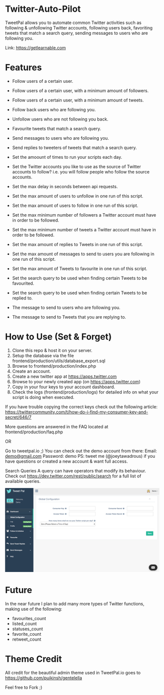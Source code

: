# Twitter-Auto-Pilot
TweetPal allows you to automate common Twitter activities such as following & unfollowing Twitter accounts, following users back, favoriting tweets that match a search query, sending messages to users who are following you. 

Link: https://getlearnable.com

# Features
* Follow users of a certain user. 
* Follow users of a certain user, with a minimum amount of followers.
* Follow users of a certain user, with a minimum amount of tweets.
* Follow back users who are following you.
* Unfollow users who are not following you back.
* Favourite tweets that match a search query.
* Send messages to users who are following you.
* Send replies to tweeters of tweets that match a search query.

* Set the amoount of times to run your scripts each day.
* Set the Twitter accounts you like to use as the source of Twitter accounts to follow? i.e. you will follow people who follow the source accounts.
* Set the max delay in seconds between api requests.
* Set the max amount of users to unfollow in one run of this script.
* Set the max amount of users to follow in one run of this script.
* Set the max minimum number of followers a Twitter account must have in order to be followed. 
* Set the max minimum number of tweets a Twitter account must have in order to be followed. 
* Set the max amount of replies to Tweets in one run of this script.
* Set the max amount of messages to send to users you are following in one run of this script.
* Set the max amount of Tweets to favourite in one run of this script.
* Set the search query to be used when finding certain Tweets to be favourited.
* Set the search query to be used when finding certain Tweets to be replied to.
* The message to send to users who are following you.
* The message to send to Tweets that you are replying to.


# How to Use (Set & Forget)
1. Clone this repo & host it on your server.
2. Setup the database via the file frontend/production/utils/database_export.sql
3. Browse to frontend/production/index.php
4. Create an account.
5. Create a new twitter app at https://apps.twitter.com
6. Browse to your newly created app (on https://apps.twitter.com)
7. Copy in your four keys to your account dashboard.
8. Check the logs (frontend/production/logs) for detailed info on what your script is doing when executed.

If you have trouble copying the correct keys check out the following article: 
https://twittercommunity.com/t/how-do-i-find-my-consumer-key-and-secret/646/7

More questions are answered in the FAQ located at frontend/production/faq.php

OR

Go to tweetpal.io ;)
You can check out the demo account from there: 
Email: demo@gmail.com
Password: demo
PS: tweet me (@joeytawadrous) if you have questions or created a new account & want full access.


Search Queries
A query can have operators that modify its behaviour. Check out https://dev.twitter.com/rest/public/search for a full list of available queries.


<img alt="Screenshot" width="1200px" src="demo.png">


# Future
In the near future I plan to add many more types of Twitter functions, making use of the following:
- favourites_count
- listed_count
- statuses_count
- favorite_count
- retweet_count


# Theme Credit
All credit for the beautiful admin theme used in TweetPal.io goes to https://github.com/puikinsh/gentelella


Feel free to Fork ;)
